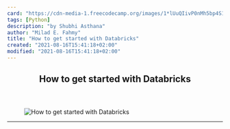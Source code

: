 ```yaml
---
card: "https://cdn-media-1.freecodecamp.org/images/1*lUuQIivP0nMh5bp4S1cH4w.png"
tags: [Python]
description: "by Shubhi Asthana"
author: "Milad E. Fahmy"
title: "How to get started with Databricks"
created: "2021-08-16T15:41:18+02:00"
modified: "2021-08-16T15:41:18+02:00"
---
```

<div class="site-wrapper">
<main id="site-main" class="site-main outer">
<div class="inner">
<article class="post-full post tag-python tag-machine-learning tag-tech tag-coding tag-data-science ">
<header class="post-full-header">
<h1 class="post-full-title">How to get started with Databricks</h1>
</header>
<figure class="post-full-image">
<picture>
<source media="(max-width: 700px)" sizes="1px" srcset="data:image/gif;base64,R0lGODlhAQABAIAAAAAAAP///yH5BAEAAAAALAAAAAABAAEAAAIBRAA7 1w">
<source media="(min-width: 701px)" sizes="(max-width: 800px) 400px,
(max-width: 1170px) 700px,
1400px" srcset="https://cdn-media-1.freecodecamp.org/images/1*lUuQIivP0nMh5bp4S1cH4w.png 300w,
https://cdn-media-1.freecodecamp.org/images/1*lUuQIivP0nMh5bp4S1cH4w.png 600w,
https://cdn-media-1.freecodecamp.org/images/1*lUuQIivP0nMh5bp4S1cH4w.png 1000w,
https://cdn-media-1.freecodecamp.org/images/1*lUuQIivP0nMh5bp4S1cH4w.png 2000w">
<img onerror="this.style.display='none'" src="https://cdn-media-1.freecodecamp.org/images/1*lUuQIivP0nMh5bp4S1cH4w.png" alt="How to get started with Databricks">
</picture>
</figure>
<section class="post-full-content">
<div class="post-content medium-migrated-article">
</div>
<hr>
</section>
</article>
</div>
</main>
</div>
<!-- Google Tag Manager (noscript) -->
<!-- End Google Tag Manager (noscript) -->
